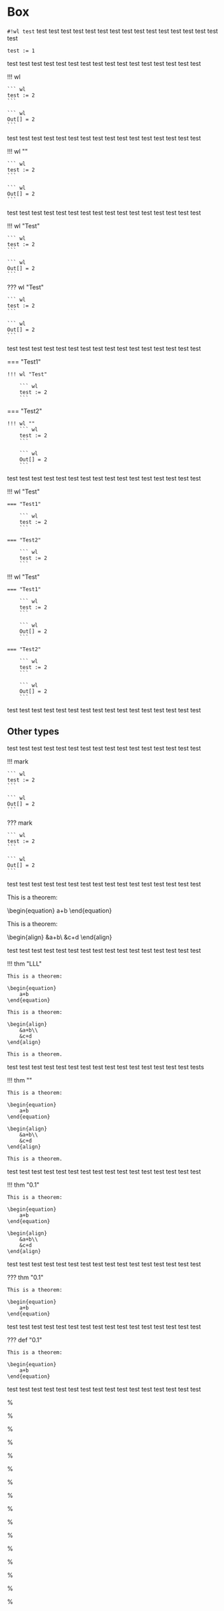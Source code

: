 # Box

`#!wl test` test test test test test test test test test test test test test test test test

``` wl
test := 1
```

test test test test test test test test test test test test test test test test

!!! wl

    ``` wl
    test := 2
    ```

    ``` wl
    Out[] = 2
    ```

test test test test test test test test test test test test test test test test

!!! wl ""

    ``` wl
    test := 2
    ```

    ``` wl
    Out[] = 2
    ```
test test test test test test test test test test test test test test test test

!!! wl "Test"

    ``` wl
    test := 2
    ```

    ``` wl
    Out[] = 2
    ```

??? wl "Test"

    ``` wl
    test := 2
    ```

    ``` wl
    Out[] = 2
    ```

test test test test test test test test test test test test test test test test

=== "Test1"

    !!! wl "Test"

        ``` wl
        test := 2
        ```

=== "Test2"

    !!! wl ""
        ``` wl
        test := 2
        ```

        ``` wl
        Out[] = 2
        ```

test test test test test test test test test test test test test test test test

!!! wl "Test"

    === "Test1"

        ``` wl
        test := 2
        ```

    === "Test2"

        ``` wl
        test := 2
        ```

!!! wl "Test"

    === "Test1"

        ``` wl
        test := 2
        ```

        ``` wl
        Out[] = 2
        ```

    === "Test2"

        ``` wl
        test := 2
        ```

        ``` wl
        Out[] = 2
        ```

test test test test test test test test test test test test test test test test

## Other types

test test test test test test test test test test test test test test test test

!!! mark

    ``` wl
    test := 2
    ```

    ``` wl
    Out[] = 2
    ```

??? mark

    ``` wl
    test := 2
    ```

    ``` wl
    Out[] = 2
    ```

test test test test test test test test test test test test test test test test

This is a theorem:

\begin{equation}
    a+b
\end{equation}

This is a theorem:

\begin{align}
    &a+b\\
    &c+d
\end{align}

test test test test test test test test test test test test test test test test

!!! thm "LLL"

    This is a theorem:

    \begin{equation}
        a+b
    \end{equation}

    This is a theorem:

    \begin{align}
        &a+b\\
        &c+d
    \end{align}

    This is a theorem.

test test test test test test test test test test test test test test test tests

!!! thm ""

    This is a theorem:

    \begin{equation}
        a+b
    \end{equation}

    \begin{align}
        &a+b\\
        &c+d
    \end{align}

    This is a theorem.

test test test test test test test test test test test test test test test test

!!! thm "0.1"

    This is a theorem:

    \begin{equation}
        a+b
    \end{equation}

    \begin{align}
        &a+b\\
        &c+d
    \end{align}

test test test test test test test test test test test test test test test test

??? thm "0.1"

    This is a theorem:

    \begin{equation}
        a+b
    \end{equation}

test test test test test test test test test test test test test test test test

??? def "0.1"

    This is a theorem:

    \begin{equation}
        a+b
    \end{equation}

test test test test test test test test test test test test test test test test

%

%

%

%

%

%

%

%

%

%

%

%

%

%

%

%
